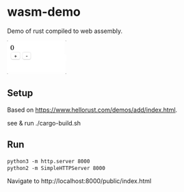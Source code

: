 # wasm-demo

Demo of rust compiled to web assembly.

![demo](demo.gif)

## Setup

Based on https://www.hellorust.com/demos/add/index.html.

see & run ./cargo-build.sh

## Run
    python3 -m http.server 8000
    python2 -m SimpleHTTPServer 8000

Navigate to http://localhost:8000/public/index.html
